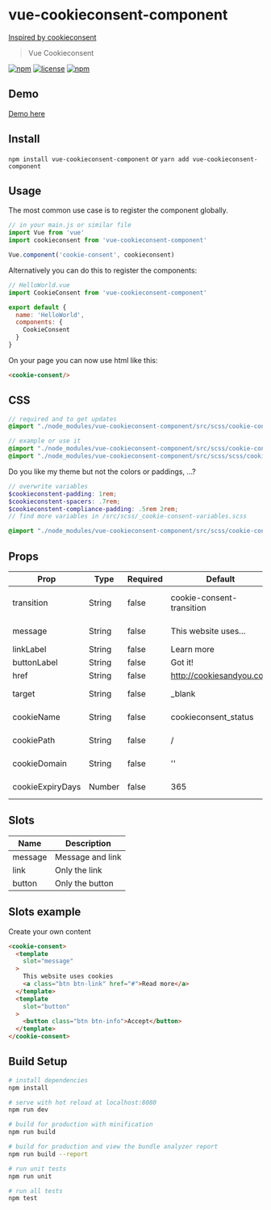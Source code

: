 # vue-cookieconsent-component

[Inspired by cookieconsent](https://github.com/insites/cookieconsent/)

> Vue Cookieconsent

[![npm](https://img.shields.io/npm/v/vue-cookieconsent-component.svg?style=for-the-badge)](https://www.npmjs.com/package/vue-cookieconsent-component)
[![license](https://img.shields.io/github/license/mashape/apistatus.svg?style=for-the-badge)](https://github.com/EvodiaAut/vue-cookieconsent-component/blob/master/LICENSE.md)
[![npm](https://img.shields.io/npm/dt/vue-cookieconsent-component.svg?style=for-the-badge)](https://www.npmjs.com/package/vue-cookieconsent-component)

## Demo

[Demo here](https://evodiaaut.github.io/vue-cookieconsent-component/)

## Install

`npm install vue-cookieconsent-component` or `yarn add vue-cookieconsent-component`

## Usage

The most common use case is to register the component globally.

```js
// in your main.js or similar file
import Vue from 'vue'
import cookieconsent from 'vue-cookieconsent-component'

Vue.component('cookie-consent', cookieconsent)
```

Alternatively you can do this to register the components:

```js
// HelloWorld.vue
import CookieConsent from 'vue-cookieconsent-component'

export default {
  name: 'HelloWorld',
  components: {
    CookieConsent
  }
}
```

On your page you can now use html like this:

```html
<cookie-consent/>
```

## CSS

```scss
// required and to get updates
@import "./node_modules/vue-cookieconsent-component/src/scss/cookie-consent";

// example or use it
@import "./node_modules/vue-cookieconsent-component/src/scss/cookie-consent-bottom";
@import "./node_modules/vue-cookieconsent-component/src/scss/scss/cookie-consent-transition";
```

Do you like my theme but not the colors or paddings, ...?

```scss
// overwrite variables
$cookieconstent-padding: 1rem;
$cookieconstent-spacers: .7rem;
$cookieconstent-compliance-padding: .5rem 2rem;
// find more variables in /src/scss/_cookie-consent-variables.scss

@import "./node_modules/vue-cookieconsent-component/src/scss/cookie-consent";
```

## Props

|Prop|Type|Required|Default|Description
|-|-|-|-|-|
|transition|String|false|cookie-consent-transition|Use your own transition
|message|String|false|This website uses...|Main message
|linkLabel|String|false|Learn more|Link label
|buttonLabel|String|false|Got it!|Button label
|href|String|false|http://cookiesandyou.com|Target link
|target|String|false|_blank|New window?
|cookieName|String|false|cookieconsent_status|Cookie name
|cookiePath|String|false|/|Cookie path
|cookieDomain|String|false|''|Cookie domain
|cookieExpiryDays|Number|false|365|Cookie expiry days

## Slots

|Name|Description
|-|-|
|message|Message and link
|link|Only the link
|button|Only the button

## Slots example

Create your own content

```html
<cookie-consent>
  <template
    slot="message"
  >
    This website uses cookies
    <a class="btn btn-link" href="#">Read more</a>
  </template>
  <template
    slot="button"
  >
    <button class="btn btn-info">Accept</button>
  </template>
</cookie-consent>
```

## Build Setup

``` bash
# install dependencies
npm install

# serve with hot reload at localhost:8080
npm run dev

# build for production with minification
npm run build

# build for production and view the bundle analyzer report
npm run build --report

# run unit tests
npm run unit

# run all tests
npm test
```
